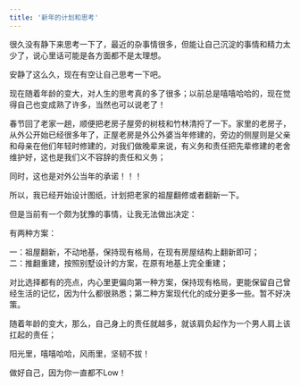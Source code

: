 ```yaml
---
title: '新年的计划和思考'
---
```


很久没有静下来思考一下了，最近的杂事情很多，但能让自己沉淀的事情和精力太少了，说心里话可能是各方面都不是太理想。

安静了这么久，现在有空让自己思考一下吧。

现在随着年龄的变大，对人生的思考真的多了很多；以前总是嘻嘻哈哈的，现在觉得自己也变成熟了许多，当然也可以说老了！

春节回了老家一趟，顺便把老房子屋旁的树枝和竹林清捋了一下。家里的老房子，从外公开始已经很多年了，正屋老房是外公外婆当年修建的，旁边的侧屋则是父亲和母亲在他们年轻时修建的，对我们做晚辈来说，有义务和责任把先辈修建的老舍维护好，这也是我们义不容辞的责任和义务；

同时，这也是对外公当年的承诺！！！

所以，我已经开始设计图纸，计划把老家的祖屋翻修或者翻新一下。

但是当前有一个颇为犹豫的事情，让我无法做出决定：

有两种方案：

一：祖屋翻新，不动地基，保持现有格局，在现有房屋结构上翻新即可；  
二：推翻重建，按照别墅设计的方案，在原有地基上完全重建；

对比选择都有的亮点，内心里更偏向第一种方案，保持现有格局，更能保留自己曾经生活的记忆，因为什么都很熟悉；第二种方案现代化的成分更多一些。暂不好决策。

随着年龄的变大，那么，自己身上的责任就越多，就该肩负起作为一个男人肩上该扛起的责任；

阳光里，嘻嘻哈哈，风雨里，坚韧不拔！

做好自己，因为你一直都不Low！